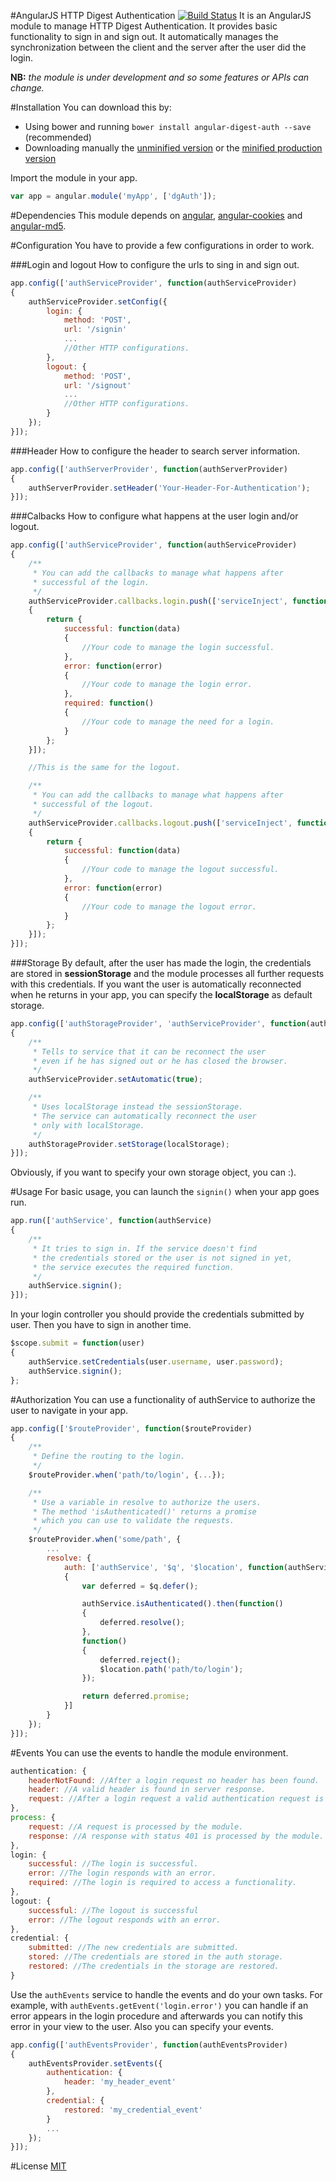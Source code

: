 #AngularJS HTTP Digest Authentication [![Build Status](https://travis-ci.org/tafax/angular-digest-auth.png?branch=master)](https://travis-ci.org/tafax/angular-digest-auth)
It is an AngularJS module to manage HTTP Digest Authentication. It provides basic functionality
to sign in and sign out. It automatically manages the synchronization between the client and the
server after the user did the login.

**NB:** *the module is under development and so some features or APIs can change.*

#Installation
You can download this by:
* Using bower and running `bower install angular-digest-auth --save` (recommended)
* Downloading manually the [unminified version](https://raw.github.com/tafax/angular-digest-auth/master/dist/angular-digest-auth.js) or
the [minified production version](https://raw.github.com/tafax/angular-digest-auth/master/dist/angular-digest-auth.min.js)

Import the module in your app.
````javascript
var app = angular.module('myApp', ['dgAuth']);
````

#Dependencies
This module depends on [angular](https://github.com/angular/angular.js), [angular-cookies](https://github.com/angular/bower-angular-cookies)
and [angular-md5](https://github.com/gdi2290/angular-md5).

#Configuration
You have to provide a few configurations in order to work.

###Login and logout
How to configure the urls to sing in and sign out.
````javascript
app.config(['authServiceProvider', function(authServiceProvider)
{
    authServiceProvider.setConfig({
        login: {
            method: 'POST',
            url: '/signin'
            ...
            //Other HTTP configurations.
        },
        logout: {
            method: 'POST',
            url: '/signout'
            ...
            //Other HTTP configurations.
        }
    });
}]);
````

###Header
How to configure the header to search server information.
````javascript
app.config(['authServerProvider', function(authServerProvider)
{
    authServerProvider.setHeader('Your-Header-For-Authentication');
}]);
````

###Calbacks
How to configure what happens at the user login and/or logout.
````javascript
app.config(['authServiceProvider', function(authServiceProvider)
{
    /**
     * You can add the callbacks to manage what happens after
     * successful of the login.
     */
    authServiceProvider.callbacks.login.push(['serviceInject', function(serviceInject)
    {
        return {
            successful: function(data)
            {
                //Your code to manage the login successful.
            },
            error: function(error)
            {
                //Your code to manage the login error.
            },
            required: function()
            {
                //Your code to manage the need for a login.
            }
        };
    }]);

    //This is the same for the logout.

    /**
     * You can add the callbacks to manage what happens after
     * successful of the logout.
     */
    authServiceProvider.callbacks.logout.push(['serviceInject', function(serviceInject)
    {
        return {
            successful: function(data)
            {
                //Your code to manage the logout successful.
            },
            error: function(error)
            {
                //Your code to manage the logout error.
            }
        };
    }]);
}]);
````

###Storage
By default, after the user has made the login, the credentials are stored in **sessionStorage** and the module
processes all further requests with this credentials. If you want the user is automatically reconnected when
he returns in your app, you can specify the **localStorage** as default storage.
````javascript
app.config(['authStorageProvider', 'authServiceProvider', function(authStorageProvider, authServiceProvider)
{
    /**
     * Tells to service that it can be reconnect the user
     * even if he has signed out or he has closed the browser.
     */
    authServiceProvider.setAutomatic(true);

    /**
     * Uses localStorage instead the sessionStorage.
     * The service can automatically reconnect the user
     * only with localStorage.
     */
    authStorageProvider.setStorage(localStorage);
}]);
````

Obviously, if you want to specify your own storage object, you can :).

#Usage
For basic usage, you can launch the `signin()` when your app goes run.
````javascript
app.run(['authService', function(authService)
{
    /**
     * It tries to sign in. If the service doesn't find
     * the credentials stored or the user is not signed in yet,
     * the service executes the required function.
     */
    authService.signin();
}]);
````

In your login controller you should provide the credentials submitted by user.
Then you have to sign in another time.
````javascript
$scope.submit = function(user)
{
    authService.setCredentials(user.username, user.password);
    authService.signin();
};
````

#Authorization
You can use a functionality of authService to authorize the user to navigate in your app.
````javascript
app.config(['$routeProvider', function($routeProvider)
{
    /**
     * Define the routing to the login.
     */
    $routeProvider.when('path/to/login', {...});

    /**
     * Use a variable in resolve to authorize the users.
     * The method 'isAuthenticated()' returns a promise
     * which you can use to validate the requests.
     */
    $routeProvider.when('some/path', {
        ...
        resolve: {
            auth: ['authService', '$q', '$location', function(authService, $q, $location)
            {
                var deferred = $q.defer();

                authService.isAuthenticated().then(function()
                {
                    deferred.resolve();
                },
                function()
                {
                    deferred.reject();
                    $location.path('path/to/login');
                });

                return deferred.promise;
            }]
        }
    });
}]);
````

#Events
You can use the events to handle the module environment.
````javascript
authentication: {
    headerNotFound: //After a login request no header has been found.
    header: //A valid header is found in server response.
    request: //After a login request a valid authentication request is found in the server response.
},
process: {
    request: //A request is processed by the module.
    response: //A response with status 401 is processed by the module.
},
login: {
    successful: //The login is successful.
    error: //The login responds with an error.
    required: //The login is required to access a functionality.
},
logout: {
    successful: //The logout is successful
    error: //The logout responds with an error.
},
credential: {
    submitted: //The new credentials are submitted.
    stored: //The credentials are stored in the auth storage.
    restored: //The credentials in the storage are restored.
}
````

Use the `authEvents` service to handle the events and do your own tasks. For example, with
`authEvents.getEvent('login.error')` you can handle if an error appears in the login procedure and
afterwards you can notify this error in your view to the user.
Also you can specify your events.
````javascript
app.config(['authEventsProvider', function(authEventsProvider)
{
    authEventsProvider.setEvents({
        authentication: {
            header: 'my_header_event'
        },
        credential: {
            restored: 'my_credential_event'
        }
        ...
    });
}]);
````

#License
[MIT](https://github.com/tafax/angular-digest-auth/blob/master/LICENSE)